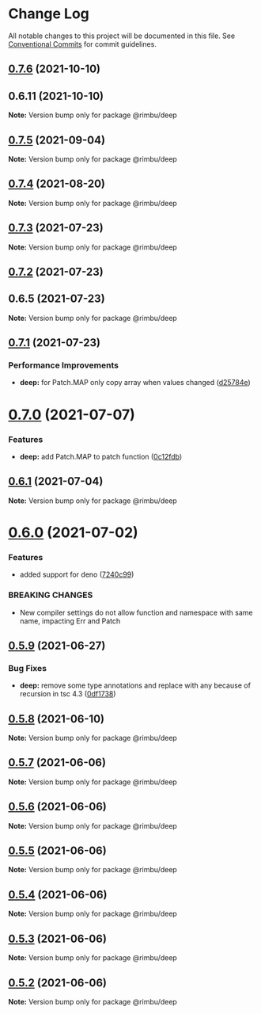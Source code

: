 # Change Log

All notable changes to this project will be documented in this file.
See [Conventional Commits](https://conventionalcommits.org) for commit guidelines.

## [0.7.6](https://github.com/rimbu-org/rimbu/compare/@rimbu/deep@0.7.5...@rimbu/deep@0.7.6) (2021-10-10)



## 0.6.11 (2021-10-10)

**Note:** Version bump only for package @rimbu/deep





## [0.7.5](https://github.com/rimbu-org/rimbu/compare/@rimbu/deep@0.7.4...@rimbu/deep@0.7.5) (2021-09-04)

**Note:** Version bump only for package @rimbu/deep





## [0.7.4](https://github.com/rimbu-org/rimbu/compare/@rimbu/deep@0.7.3...@rimbu/deep@0.7.4) (2021-08-20)

**Note:** Version bump only for package @rimbu/deep





## [0.7.3](https://github.com/rimbu-org/rimbu/compare/@rimbu/deep@0.7.2...@rimbu/deep@0.7.3) (2021-07-23)

**Note:** Version bump only for package @rimbu/deep





## [0.7.2](https://github.com/rimbu-org/rimbu/compare/@rimbu/deep@0.7.1...@rimbu/deep@0.7.2) (2021-07-23)



## 0.6.5 (2021-07-23)

**Note:** Version bump only for package @rimbu/deep





## [0.7.1](https://github.com/rimbu-org/rimbu/compare/@rimbu/deep@0.7.0...@rimbu/deep@0.7.1) (2021-07-23)


### Performance Improvements

* **deep:** for Patch.MAP only copy array when values changed ([d25784e](https://github.com/rimbu-org/rimbu/commit/d25784ee844f4b599ca2bd2b304387b45e3951d2))





# [0.7.0](https://github.com/rimbu-org/rimbu/compare/@rimbu/deep@0.6.1...@rimbu/deep@0.7.0) (2021-07-07)


### Features

* **deep:** add Patch.MAP to patch function ([0c12fdb](https://github.com/rimbu-org/rimbu/commit/0c12fdb410b411488526a0deb249f4e189b0701a))





## [0.6.1](https://github.com/rimbu-org/rimbu/compare/@rimbu/deep@0.6.0...@rimbu/deep@0.6.1) (2021-07-04)

**Note:** Version bump only for package @rimbu/deep





# [0.6.0](https://github.com/rimbu-org/rimbu/compare/@rimbu/deep@0.5.9...@rimbu/deep@0.6.0) (2021-07-02)


### Features

* added support for deno ([7240c99](https://github.com/rimbu-org/rimbu/commit/7240c998904822e098d2abf6e8e6deda4f165f11))


### BREAKING CHANGES

* New compiler settings do not allow function and namespace with same name, impacting
Err and Patch





## [0.5.9](https://github.com/rimbu-org/rimbu/compare/@rimbu/deep@0.5.8...@rimbu/deep@0.5.9) (2021-06-27)


### Bug Fixes

* **deep:** remove some type annotations and replace with any because of recursion in tsc 4.3 ([0df1738](https://github.com/rimbu-org/rimbu/commit/0df17386d1f1b610151de2a82b97bfc4d06911b2))





## [0.5.8](https://github.com/rimbu-org/rimbu/compare/@rimbu/deep@0.5.7...@rimbu/deep@0.5.8) (2021-06-10)

**Note:** Version bump only for package @rimbu/deep





## [0.5.7](https://github.com/rimbu-org/rimbu/compare/@rimbu/deep@0.5.6...@rimbu/deep@0.5.7) (2021-06-06)

**Note:** Version bump only for package @rimbu/deep





## [0.5.6](https://github.com/rimbu-org/rimbu/compare/@rimbu/deep@0.5.5...@rimbu/deep@0.5.6) (2021-06-06)

**Note:** Version bump only for package @rimbu/deep





## [0.5.5](https://github.com/rimbu-org/rimbu/compare/@rimbu/deep@0.5.4...@rimbu/deep@0.5.5) (2021-06-06)

**Note:** Version bump only for package @rimbu/deep





## [0.5.4](https://github.com/rimbu-org/rimbu/compare/@rimbu/deep@0.5.3...@rimbu/deep@0.5.4) (2021-06-06)

**Note:** Version bump only for package @rimbu/deep





## [0.5.3](https://github.com/rimbu-org/rimbu/compare/@rimbu/deep@0.5.2...@rimbu/deep@0.5.3) (2021-06-06)

**Note:** Version bump only for package @rimbu/deep





## [0.5.2](https://github.com/rimbu-org/rimbu/compare/@rimbu/deep@0.5.1...@rimbu/deep@0.5.2) (2021-06-06)

**Note:** Version bump only for package @rimbu/deep
